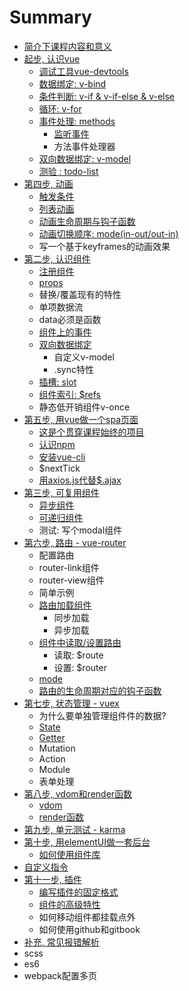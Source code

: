 # Summary

* [简介下课程内容和意义](README.md)
* [起步, 认识vue](yin-ru-vue.md)
  * [调试工具vue-devtools](diao-shi-gong-ju-vue-devtools.md)
  * [数据绑定: v-bind](v-bind.md)
  * [条件判断: v-if & v-if-else & v-else](tiao-jian-yu-xun-huan.md)
  * [循环: v-for](xun-huan.md)
  * [事件处理: methods](shi-jian-chu-li.md)
    * [监听事件](shi-jian-chu-li/jian-ting-shi-jian.md)
    * 方法事件处理器
  * [双向数据绑定: v-model](chu-li-yong-hu-shu-51653a-v-model.md)
  * [测验 :  todo-list](ce-8bd53a-zuo-ge-todo-list.md)
* [第四步, 动画](di-wu-6b652c-dong-hua.md)
  * [触发条件](di-wu-6b652c-dong-hua/hong-fa-tiao-jian.md)
  * [列表动画](di-wu-6b652c-dong-hua/hong-fa-tiao-jian/lie-biao-dong-hua.md)
  * [动画生命周期与钩子函数](di-wu-6b652c-dong-hua/dong-hua-sheng-ming-zhou-qi-yu-gou-zi-han-shu.md)
  * [动画切换顺序: mode\(in-out/out-in\)](di-wu-6b652c-dong-hua/dong-hua-qiehuan-shun-5e8f3a-mode-in-out-out-in.md)
  * 写一个基于keyframes的动画效果
* [第二步, 认识组件](di-er-6b652c-bian-xie-zu-jian.md)
  * [注册组件](di-er-6b652c-bian-xie-zu-jian/zhu-ce-zu-jian.md)
  * [props](di-er-6b652c-bian-xie-zu-jian/props.md)
  * 替换/覆盖现有的特性
  * 单项数据流
  * data必须是函数
  * [组件上的事件](di-er-6b652c-bian-xie-zu-jian/zu-jian-shang-de-shi-jian.md)
  * [双向数据绑定](di-er-6b652c-bian-xie-zu-jian/shuang-xiang-shu-ju-bang-ding.md)
    * 自定义v-model
    * .sync特性
  * [插槽: slot](di-er-6b652c-bian-xie-zu-jian/cha-cao-slot.md)
  * [组件索引: $refs](di-er-6b652c-bian-xie-zu-jian/zu-jian-suo-5f153a-ref.md)
  * 静态低开销组件v-once
* [第五步, 用vue做一个spa页面](zuo-yi-ge-spa-ye-mian.md)
  * [这是个贯穿课程始终的项目](zhe-shi-ge-guan-chuan-shi-zhong-de-spa-xiang-mu.md)
  * [认识npm](renshi-npm.md)
  * [安装vue-cli](an-zhuang-vue-cli.md)
  * $nextTick
  * [用axios.js代替$.ajax](ajaxaxiosjs.md)
* [第三步, 可复用组件](di-san-6b652c-bian-xie-ke-fu-yong-zu-jian.md)
  * [异步组件](di-san-6b652c-bian-xie-ke-fu-yong-zu-jian/yi-bu-zu-jian.md)
  * [可递归组件](di-san-6b652c-bian-xie-ke-fu-yong-zu-jian/ke-di-gui-zu-jian.md)
  * 测试: 写个modal组件
* [第六步, 路由 - vue-router](lu-you.md)
  * 配置路由
  * router-link组件
  * router-view组件
  * 简单示例
  * [路由加载组件](lu-you/lu-you-jia-zai-zu-jian.md)
    * 同步加载
    * 异步加载
  * [组件中读取/设置路由](lu-you/zu-jian-zhong-du-53d6-she-zhi-lu-you.md)
    * 读取: $route
    * 设置: $router
  * [mode](lu-you/mode.md)
  * [路由的生命周期对应的钩子函数](lu-you/lu-you-de-sheng-ming-zhou-qi.md)
* [第七步, 状态管理 - vuex](di-liu-6b652c-zhuang-tai-guan-li.md)
  * 为什么要单独管理组件件的数据?
  * [State](di-liu-6b652c-zhuang-tai-guan-li/state.md)
  * [Getter](di-liu-6b652c-zhuang-tai-guan-li/getter.md)
  * Mutation
  * Action
  * Module
  * 表单处理
* [第八步, vdom和render函数](di-jiu-6b652c-dan-yuan-ce-shi.md)
  * [vdom](di-jiu-6b652c-dan-yuan-ce-shi/vdom.md)
  * [render函数](di-jiu-6b652c-dan-yuan-ce-shi/renderhan-shu.md)
* [第九步, 单元测试 - karma](di-ba-6b652c-dan-yuan-ce-shi-karma.md)
* [第十步, 用elementUI做一套后台](yong-elementui-zuo-yi-tao-hou-tai.md)
  * [如何使用组件库](yong-elementui-zuo-yi-tao-hou-tai/yin-ru-ele-zu-jian-ku.md)
* [自定义指令](zi-ding-yi-zhi-ling.md)
* [第十一步, 插件](di-shi-yi-6b652c-cha-jian.md)
  * [编写插件的固定格式](gu-ding-ge-shi.md)
  * [组件的高级特性](zu-jian-de-gao-ji-te-xing.md)
  * 如何移动组件都挂载点外
  * 如何使用github和gitbook
* [补充, 常见报错解析](bu-51452c-chang-jian-bao-cuo-jie-xi.md)
* scss
* es6
* webpack配置多页

